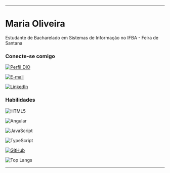 
---

# Maria Oliveira
Estudante de Bacharelado em Sistemas de Informação no IFBA - Feira de Santana

### Conecte-se comigo
[![Perfil DIO](https://img.shields.io/badge/-Meu%20Perfil%20na%20DIO-30A3DC?style=for-the-badge)](https://www.dio.me/users/mariaalicepco10/)

[![E-mail](https://img.shields.io/badge/-Email-000?style=for-the-badge&logo=microsoft-outlook&logoColor=E94D5F)](mailto:mariaalicepco10@gmail.com)

[![LinkedIn](https://img.shields.io/badge/-LinkedIn-000?style=for-the-badge&logo=linkedin&logoColor=30A3DC)](https://www.linkedin.com/in/maria-alice-oliveira-95970a261/)


### Habilidades
![HTML5](https://img.shields.io/badge/HTML-000?style=for-the-badge&logo=html5&logoColor=30A3DC)

![Angular](https://img.shields.io/badge/Angular-000?style=for-the-badge&logo=angular&logoColor=C3002F)

![JavaScript](https://img.shields.io/badge/JavaScript-000?style=for-the-badge&logo=javascript&logoColor=30A3DC)

![TypeScript](https://img.shields.io/badge/TypeScript-000?style=for-the-badge&logo=typescript)

[![GitHub](https://img.shields.io/badge/GitHub-000?style=for-the-badge&logo=github&logoColor=30A3DC)](https://docs.github.com/)

![Top Langs](https://github-readme-stats-git-masterrstaa-rickstaa.vercel.app/api/top-langs/?username=Mirilice&layout=compact&bg_color=000&border_color=30A3DC&title_color=E94D5F&text_color=FFF)

---
